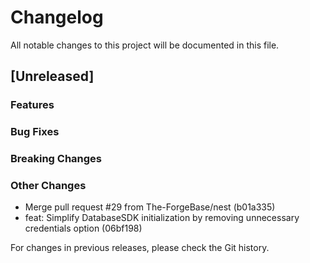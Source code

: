 # Changelog

All notable changes to this project will be documented in this file.

## [Unreleased]

### Features

### Bug Fixes

### Breaking Changes

### Other Changes
* Merge pull request #29 from The-ForgeBase/nest (b01a335)
* feat: Simplify DatabaseSDK initialization by removing unnecessary credentials option (06bf198)

For changes in previous releases, please check the Git history.
